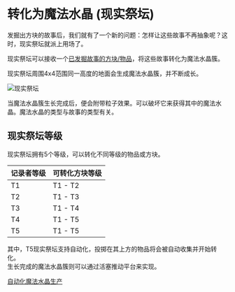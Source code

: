 # 转化为魔法水晶 (现实祭坛)

发掘出方块的故事后，我们就有了一个新的问题：怎样让这些故事不再抽象呢？这时，现实祭坛就派上用场了。

现实祭坛可以接收一个[已发掘故事的方块/物品](./Chronicling)，将这些故事转化为魔法水晶簇。

现实祭坛周围4x4范围同一高度的地面会生成魔法水晶簇，并不断成长。

![现实祭坛](https://gzassets.cn/minecraft/plugin/slimefun/wiki/addons/images/crystamae-historia/realisation.png ':size=50%')

当魔法水晶簇生长完成后，便会附带粒子效果。可以破坏它来获得其中的魔法水晶。魔法水晶的类型与故事的类型有关。

## 现实祭坛等级

现实祭坛拥有5个等级，可以转化不同等级的物品或方块。

| 记录者等级 | 可转化方块等级 |
| ------ | ------- |
| T1 | T1 - T2 |
| T2 | T1 - T3 |
| T3 | T1 - T4 |
| T4 | T1 - T5 |
| T5 | T1 - T5 |

其中，T5现实祭坛支持自动化，投掷在其上方的物品将会被自动收集并开始转化。  
生长完成的魔法水晶簇则可以通过活塞推动平台来实现。

[自动化魔法水晶生产](./Automate-Crystamae)
